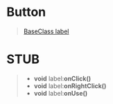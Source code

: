 # Button

> [BaseClass label](./label.md)


# STUB

>- **void** label:**onClick()**
>- **void** label:**onRightClick()**
>- **void** label:**onUse()**
